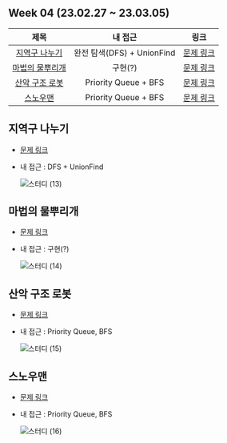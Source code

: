 ## Week 04 (23.02.27 ~ 23.03.05)
| 제목 | 내 접근 | 링크 |
| :---: | :---: | :---: |
| [지역구 나누기](#지역구-나누기) | 완전 탐색(DFS) + UnionFind | [문제 링크](https://pro.mincoding.co.kr/enterprise/contest/ssafy_9/275/problem/A%ED%98%95_%EA%B8%B0%EC%B6%9C3) |
| [마법의 물뿌리개](#마법의-물뿌리개) | 구현(?) | [문제 링크](https://pro.mincoding.co.kr/enterprise/contest/ssafy_9/275/problem/A%ED%98%95_%EA%B8%B0%EC%B6%9C4) |
| [산악 구조 로봇](#산악-구조-로봇) | Priority Queue + BFS | [문제 링크](https://pro.mincoding.co.kr/enterprise/contest/ssafy_9/275/problem/A%ED%98%95_%EA%B8%B0%EC%B6%9C5) |
| [스노우맨](#스노우맨) | Priority Queue + BFS | [문제 링크](https://pro.mincoding.co.kr/enterprise/contest/ssafy_9/275/problem/A%ED%98%95_%EA%B8%B0%EC%B6%9C6) |


## 지역구 나누기
- [문제 링크](https://pro.mincoding.co.kr/enterprise/contest/ssafy_9/275/problem/A%ED%98%95_%EA%B8%B0%EC%B6%9C3)
- 내 접근 : DFS + UnionFind

    ![스터디 (13)](https://user-images.githubusercontent.com/75352656/222477141-825e44e2-329e-4273-bee1-fea5b6ce93ea.png)

## 마법의 물뿌리개
- [문제 링크](https://pro.mincoding.co.kr/enterprise/contest/ssafy_9/275/problem/A%ED%98%95_%EA%B8%B0%EC%B6%9C4)
- 내 접근 : 구현(?)

    ![스터디 (14)](https://user-images.githubusercontent.com/75352656/222477487-75957742-0f2d-45b3-aa87-7baa6e5c1dec.png)

## 산악 구조 로봇
- [문제 링크](https://pro.mincoding.co.kr/enterprise/contest/ssafy_9/275/problem/A%ED%98%95_%EA%B8%B0%EC%B6%9C5)
- 내 접근 : Priority Queue, BFS

    ![스터디 (15)](https://user-images.githubusercontent.com/75352656/222478753-1e786538-0889-431e-8561-4a27baaf31f5.png)

## 스노우맨
- [문제 링크](https://pro.mincoding.co.kr/enterprise/contest/ssafy_9/275/problem/A%ED%98%95_%EA%B8%B0%EC%B6%9C6)
- 내 접근 : Priority Queue, BFS

    ![스터디 (16)](https://user-images.githubusercontent.com/75352656/222478970-18eb0d29-3e1d-4a65-aaf3-c3c5ec21d02d.png)